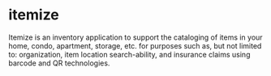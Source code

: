# itemize
Itemize is an inventory application to support the cataloging of items in your home, condo, apartment, storage, etc. for purposes such as, but not limited to: organization, item location search-ability, and insurance claims using barcode and QR technologies.
